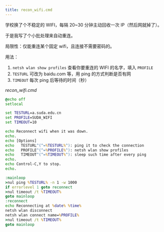 ```yaml
---
title: recon_wifi.cmd
---
```


学校换了个不稳定的 WIFI，每隔 20~30 分钟主动回收一次 IP（然后网就掉了）。

于是我写了个小批处理来自动重连。

局限性：仅能重连某个固定 wifi，且连接不需要密码的。

用法：

1. `netsh wlan show profiles` 查看你要重连的 WIFI 的名字，填入 `PROFILE`
2. `TESTURL` 可改为 baidu.com 等，用 ping 的方式判断是否有网
3. `TIMEOUT` 每次 ping 后等待的时间（秒）

*recon_wifi.cmd*

```cmd
@echo off
setlocal

set TESTURL=a.suda.edu.cn
set PROFILE=SUDA_WIFI
set TIMEOUT=10

echo Reconnect wifi when it was down.
echo.
echo [Options]
echo   TESTURL^(^=%TESTURL%^): ping it to check the connection
echo   PROFILE^(^=%PROFILE%^): netsh wlan show profiles
echo   TIMEOUT^(^=%TIMEOUT%^): sleep such time after every ping
echo.
echo Control-C,Y to stop.
echo.

:mainloop
>nul ping %TESTURL% -n 1 -w 1000
if errorlevel 1 goto reconnect
>nul timeout /t %TIMEOUT%
goto mainloop
:reconnect
echo Reconnecting at %date% %time%
netsh wlan disconnect
netsh wlan connect name=%PROFILE%
>nul timeout /t %TIMEOUT%
goto mainloop
```
